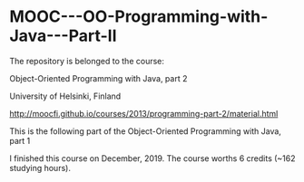 # MOOC---OO-Programming-with-Java---Part-II

The repository is belonged to the course:

Object-Oriented Programming with Java, part 2

University of Helsinki, Finland

http://moocfi.github.io/courses/2013/programming-part-2/material.html

This is the following part of the Object-Oriented Programming with Java, part 1


I finished this course on December, 2019. The course worths 6 credits (~162 studying hours).

